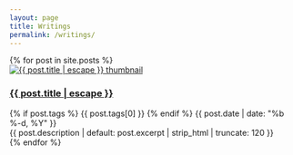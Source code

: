 ```yaml
---
layout: page
title: Writings
permalink: /writings/
---
```


<div class="post-list">
  {% for post in site.posts %}
    <article class="post-item">
      <a href="{{ post.url | relative_url }}">
        <img class="post-thumbnail" src="{{ post.thumbnail | default: '/assets/images/default-essay-thumb.jpg' }}" alt="{{ post.title | escape }} thumbnail">
      </a>
      <h3>
        <a class="post-link" href="{{ post.url | relative_url }}">
          {{ post.title | escape }}
        </a>
      </h3>
      <div class="post-meta-row">
        {% if post.tags %}
          <span class="post-tag">{{ post.tags[0] }}</span>
        {% endif %}
        <span class="post-meta">{{ post.date | date: "%b %-d, %Y" }}</span>
      </div>
      <div class="post-description">
        {{ post.description | default: post.excerpt | strip_html | truncate: 120 }}
      </div>
    </article>
  {% endfor %}
</div>
